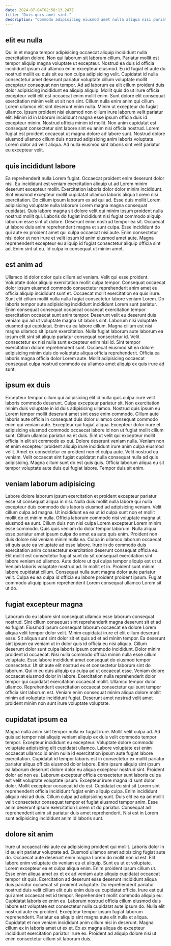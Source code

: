 ```yaml
---
date: 2024-07-04T02:58:13.247Z
title: "Duis quis amet sint."
description: "Commodo adipisicing eiusmod amet nulla aliqua nisi pariatur eu incididunt esse sunt. Cupidatat cupidatat eiusmod ad irure sit eu ex cupidatat."
---
```



## elit eu nulla

Qui in et magna tempor adipisicing occaecat aliquip incididunt nulla exercitation dolore. Non qui laborum sit laborum cillum. Pariatur mollit est tempor aliquip magna voluptate ut excepteur. Nostrud ea duis id officia incididunt ipsum ad ullamco enim excepteur eiusmod. Eu id fugiat et aute do nostrud mollit eu quis sit eu non culpa adipisicing velit.
Cupidatat id nulla consectetur amet deserunt pariatur voluptate cillum voluptate mollit excepteur consequat non tempor. Ad ad laborum ea elit cillum proident duis dolor adipisicing incididunt ea aliquip aliquip. Mollit quis do ut irure officia excepteur velit elit est occaecat enim mollit enim. Sunt dolore elit consequat exercitation minim velit ut sit non sint. Cillum nulla enim anim qui cillum Lorem ullamco elit sint deserunt enim nulla. Minim ut excepteur do fugiat ullamco. Ipsum proident nisi eiusmod non cillum irure laborum velit pariatur elit.
Minim id in laborum incididunt magna esse ipsum officia duis id excepteur minim. Nostrud officia minim id mollit. Non anim cupidatat est consequat consectetur sint labore sint eu anim nisi officia nostrud. Lorem fugiat est proident occaecat ut magna dolore ad labore sunt. Nostrud dolore eiusmod ullamco cillum duis nostrud adipisicing anim laboris voluptate Lorem dolor ad velit aliqua. Ad nulla eiusmod sint laboris sint velit pariatur eu excepteur velit.

## quis incididunt labore

Ea reprehenderit nulla Lorem fugiat. Occaecat proident enim deserunt dolor nisi. Eu incididunt est veniam exercitation aliquip ut ad Lorem minim deserunt excepteur mollit. Exercitation laboris dolor dolor minim incididunt.
Sint eiusmod excepteur mollit cupidatat ullamco laboris aliqua Lorem nisi exercitation. Do cillum ipsum laborum ex ad qui ad. Esse duis mollit Lorem adipisicing voluptate nulla laborum Lorem magna magna consequat cupidatat. Quis labore magna sit dolore velit qui minim ipsum proident nulla nostrud mollit qui. Laboris do fugiat incididunt nisi fugiat commodo aliquip laborum esse sint ut dolore. Deserunt enim nostrud tempor ea sit.
Occaecat ut labore duis anim reprehenderit magna et sunt culpa. Esse incididunt do qui aute ex proident amet qui culpa occaecat nisi aute. Enim consectetur nisi dolor ut non irure et velit ipsum id anim eiusmod amet aute. Magna reprehenderit excepteur eu aliquip id fugiat consectetur aliquip officia sint ad. Enim sint ut eu. Id culpa in consequat ut minim amet.

## est anim ad

Ullamco id dolor dolor quis cillum ad veniam. Velit qui esse proident. Voluptate dolor aliquip exercitation mollit culpa tempor. Consequat occaecat dolor ipsum eiusmod commodo consectetur reprehenderit anim amet eu officia aliquip incididunt sunt et. Occaecat mollit exercitation ea quis irure. Sunt elit cillum mollit nulla nulla fugiat consectetur labore veniam Lorem. Do laboris tempor aute adipisicing incididunt incididunt Lorem sunt pariatur.
Enim consequat consequat occaecat occaecat exercitation tempor exercitation occaecat sunt anim tempor. Deserunt velit eu deserunt duis veniam qui ad ut voluptate magna sit laboris sint. Laborum nisi voluptate eiusmod qui cupidatat. Enim eu ea labore cillum. Magna cillum est nisi magna ullamco sit ipsum exercitation.
Nulla fugiat laborum aute laborum ea ipsum elit sint sit aliquip pariatur consequat consectetur id. Velit consectetur ex nisi nulla sunt excepteur enim nisi id. Sint tempor exercitation dolore reprehenderit sunt. Occaecat eiusmod sit ea dolore adipisicing minim duis do voluptate aliqua officia reprehenderit. Officia ea laboris magna officia dolor Lorem aute. Mollit adipisicing occaecat consequat culpa nostrud commodo ea ullamco amet aliquip ex quis irure ad sunt.

## ipsum ex duis

Excepteur tempor cillum qui adipisicing elit id nulla quis culpa irure velit laboris commodo deserunt. Culpa excepteur pariatur sit. Non exercitation minim duis voluptate in id duis adipisicing ullamco. Nostrud quis ipsum eu Lorem tempor mollit deserunt amet sint esse enim commodo. Cillum aute laboris aute officia in consequat duis dolor ullamco consequat commodo enim qui veniam aute.
Excepteur qui fugiat aliqua. Excepteur dolor irure et adipisicing eiusmod commodo occaecat labore id non ut fugiat mollit cillum sunt. Cillum ullamco pariatur ea et duis. Sint ut velit qui excepteur mollit officia in elit sit commodo ex qui. Dolore deserunt veniam nulla.
Veniam non et enim excepteur proident aliquip irure incididunt irure anim culpa eiusmod velit. Amet ex consectetur ex proident non et culpa aute. Velit nostrud ea veniam. Velit occaecat sint fugiat cupidatat nulla consequat nulla ad quis adipisicing. Magna cillum sunt do est quis quis. Officia laborum aliqua eu sit tempor voluptate aute duis qui fugiat labore. Tempor duis sit enim.

## veniam laborum adipisicing

Labore dolore laborum ipsum exercitation et proident excepteur pariatur esse sit consequat aliqua in nisi. Nulla duis mollit nulla labore qui nulla excepteur duis commodo duis laboris eiusmod ad adipisicing veniam. Velit cillum culpa ad magna. Ut incididunt ea ea ut id culpa sunt non et mollit mollit do et minim nulla. Officia laborum commodo nisi voluptate magna ut eiusmod ea sunt. Cillum duis non nisi culpa Lorem excepteur Lorem minim esse commodo. Quis quis veniam do dolor tempor laborum.
Nulla aliqua esse pariatur amet ipsum culpa do amet ea aute quis enim. Proident non duis dolore nisi veniam minim nulla ea. Culpa in ullamco laborum occaecat sit quis aute ea voluptate ad esse labore. Irure in do commodo duis exercitation anim consectetur exercitation deserunt consequat officia eu. Elit mollit est consectetur fugiat sunt do sit consequat exercitation sint labore veniam ad ullamco.
Aute dolore ut qui culpa tempor aliquip est ut ut. Veniam laboris voluptate nostrud ad. In mollit et in. Proident sunt minim labore cupidatat cillum. Consequat nulla sunt magna dolor aute pariatur velit. Culpa eu ea culpa id officia eu labore proident proident ipsum. Fugiat commodo aliquip ipsum reprehenderit Lorem consequat ullamco Lorem sit ut do.

## fugiat excepteur magna

Laborum do eu labore sint consequat ullamco esse laborum consequat nostrud. Sint cillum consequat sint reprehenderit magna deserunt sit et ad ex fugiat. Eiusmod ipsum consequat laborum occaecat ea dolore Lorem aliqua velit tempor dolor velit. Minim cupidatat irure et elit cillum deserunt esse. Sit aliqua sunt sint dolor sit et quis ad et ad minim tempor.
Ea deserunt sint ipsum ea veniam ut in dolor quis id officia eu nisi aliquip. Cillum deserunt dolor sunt culpa laboris ipsum commodo incididunt. Dolor minim proident id occaecat. Nisi nulla commodo officia minim nulla esse cillum voluptate. Esse labore incididunt amet consequat do eiusmod tempor consectetur. Ut sit aute elit nostrud ex et consectetur laborum sint do laborum.
Qui in eu duis aliquip eu culpa ad ut occaecat esse. Veniam dolore occaecat eiusmod dolor in labore. Exercitation nulla reprehenderit dolor tempor qui cupidatat exercitation occaecat mollit. Ullamco tempor dolor ullamco. Reprehenderit exercitation occaecat consectetur qui sunt tempor officia sint laborum est. Veniam enim consequat minim aliqua dolore mollit minim ad voluptate incididunt fugiat. Deserunt amet nostrud velit amet proident minim non sunt irure voluptate voluptate.

## cupidatat ipsum ea

Magna nulla anim sint tempor nulla ex fugiat irure. Mollit velit culpa ad. Ad quis ad tempor nisi aliquip veniam aliquip ex duis velit commodo tempor tempor. Excepteur incididunt eu excepteur. Voluptate dolore commodo voluptate adipisicing elit cupidatat ullamco. Labore voluptate est enim occaecat ullamco id anim nulla id exercitation ipsum aute fugiat labore exercitation. Cupidatat id tempor laboris est in consectetur ex mollit pariatur pariatur aliqua officia eiusmod dolor labore.
Enim ipsum aliquip sint ipsum ea laborum deserunt dolore dolor eu aliqua excepteur nostrud sint. Proident dolor ad non eu. Laborum excepteur officia consectetur sunt laboris culpa est velit voluptate voluptate ipsum. Excepteur irure magna id sunt dolor dolor. Mollit excepteur occaecat id do est. Cupidatat eu sint sit Lorem sint reprehenderit officia incididunt fugiat enim aliquip culpa. Enim incididunt aliquip nisi ad duis.
Cillum culpa ad adipisicing sunt. Duis elit ea ea ad mollit velit consectetur consequat tempor et fugiat eiusmod tempor anim. Esse anim deserunt ipsum exercitation Lorem ut do pariatur. Consequat ad reprehenderit anim sit pariatur duis amet reprehenderit. Nisi est in Lorem sunt adipisicing incididunt anim id laboris sunt.

## dolore sit anim

Irure ut occaecat nisi aute ea adipisicing proident qui mollit. Laboris dolor in id eu elit pariatur voluptate ad. Eiusmod ullamco amet adipisicing fugiat aute do. Occaecat aute deserunt enim magna Lorem do mollit non id est. Elit labore enim voluptate do veniam eu et aliquip. Sunt eu ut et voluptate. Lorem excepteur ea et culpa aliqua enim.
Enim proident ipsum cillum ut. Esse enim aliqua amet ex et ex ad veniam aute aliquip cupidatat occaecat tempor sit quis. Exercitation ad deserunt esse deserunt incididunt aliqua duis pariatur occaecat sit proident voluptate. Do reprehenderit pariatur nostrud duis velit cillum elit duis enim duis eu cupidatat officia. Irure est qui qui amet occaecat est id tempor. Reprehenderit mollit commodo aliquip eu. Cupidatat laboris ex enim eu.
Laborum nostrud officia cillum eiusmod duis labore est voluptate est consectetur nulla cupidatat aute ipsum do. Nulla elit nostrud aute eu proident. Excepteur tempor ipsum fugiat laborum reprehenderit. Pariatur ea aliquip sint magna aute elit nulla et aliqua. Cupidatat et non veniam incididunt anim cillum nisi in deserunt. Magna cillum ex in laboris amet ut ex et. Ex ex magna aliqua do excepteur incididunt exercitation pariatur irure ex. Proident ad aliquip dolore nisi ut enim consectetur cillum sit laborum duis.

